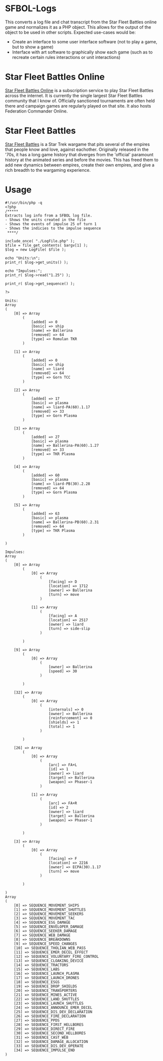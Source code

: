 # SFBOL-Logs
This converts a log file and chat transcript from the Star Fleet Battles online game and normalizes it as a PHP object. This allows for the output of the object to be used in other scripts.
Expected use-cases would be: 
* Create an interface to some user interface software (not to play a game, but to show a game)
* Interface with art software to graphically show each game (such as to recreate certain rules interactions or unit interactions)

# Star Fleet Battles Online
[Star Fleet Battles Online](http://www.sfbonline.com/) is a subscription service to play Star Fleet Battles across the internet. It is currently the single largest Star Fleet Battles community that I know of. Officially sanctioned tournaments are often held there and campaign games are regularly played on that site.
It also hosts Federation Commander Online.

# Star Fleet Battles
[Star Fleet Battles](http:www.starfleetgames.com "Amarillo Design Board website") is a Star Trek wargame that pits several of the empires that people know and love, against eachother. Originally released in the '70s, it has a long game history that diverges from the 'official' paramount history at the animated series and before the movies. This has freed them to add new dynamics between empires, create their own empires, and give a rich breadth to the wargaming experience.

# Usage
```
#!/usr/bin/php -q
<?php
/*****
Extracts log info from a SFBOL log file.
- Shows the units created in the file
- Shows the events of impulse 25 of turn 1
- Shows the indicies to the impulse sequence
 ****/

include_once( "./LogFile.php" );
$file = file_get_contents( $argv[1] );
$log = new LogFile( $file );

echo "Units:\n";
print_r( $log->get_units() );

echo "Impulses:";
print_r( $log->read("1.25") );

print_r( $log->get_sequence() );

?>
```

```
Units:
Array
(
    [0] => Array
        (
            [added] => 0
            [basic] => ship
            [name] => Ballerina
            [removed] => 64
            [type] => Romulan TKR
        )

    [1] => Array
        (
            [added] => 0
            [basic] => ship
            [name] => liard
            [removed] => 64
            [type] => Gorn TCC
        )

    [2] => Array
        (
            [added] => 17
            [basic] => plasma
            [name] => liard-PA(60).1.17
            [removed] => 33
            [type] => Gorn Plasma
        )

    [3] => Array
        (
            [added] => 27
            [basic] => plasma
            [name] => Ballerina-PA(60).1.27
            [removed] => 33
            [type] => TKR Plasma
        )

    [4] => Array
        (
            [added] => 60
            [basic] => plasma
            [name] => liard-PB(30).2.28
            [removed] => 64
            [type] => Gorn Plasma
        )

    [5] => Array
        (
            [added] => 63
            [basic] => plasma
            [name] => Ballerina-PB(60).2.31
            [removed] => 64
            [type] => TKR Plasma
        )

)

Impulses:
Array
(
    [0] => Array
        (
            [0] => Array
                (
                    [facing] => D
                    [location] => 1712
                    [owner] => Ballerina
                    [turn] => move
                )

            [1] => Array
                (
                    [facing] => A
                    [location] => 2517
                    [owner] => liard
                    [turn] => side-slip
                )

        )

    [9] => Array
        (
            [0] => Array
                (
                    [owner] => Ballerina
                    [speed] => 30
                )

        )

    [32] => Array
        (
            [0] => Array
                (
                    [internals] => 0
                    [owner] => Ballerina
                    [reinforcement] => 0
                    [shields] => 1
                    [total] => 1
                )

        )

    [26] => Array
        (
            [0] => Array
                (
                    [arc] => FA+L
                    [id] => 1
                    [owner] => liard
                    [target] => Ballerina
                    [weapon] => Phaser-1
                )

            [1] => Array
                (
                    [arc] => FA+R
                    [id] => 2
                    [owner] => liard
                    [target] => Ballerina
                    [weapon] => Phaser-1
                )

        )

    [3] => Array
        (
            [0] => Array
                (
                    [facing] => F
                    [location] => 2216
                    [owner] => ECPA(30).1.17
                    [turn] => move
                )

        )

)
Array
(
    [0] => SEQUENCE_MOVEMENT_SHIPS
    [1] => SEQUENCE_MOVEMENT_SHUTTLES
    [2] => SEQUENCE_MOVEMENT_SEEKERS
    [3] => SEQUENCE_MOVEMENT_TAC
    [4] => SEQUENCE_ESG_DAMAGE
    [5] => SEQUENCE_ENVELOPER_DAMAGE
    [6] => SEQUENCE_SEEKER_DAMAGE
    [7] => SEQUENCE_WEB_DAMAGE
    [8] => SEQUENCE_BREAKDOWNS
    [9] => SEQUENCE_SPEED_CHANGES
    [10] => SEQUENCE_THOLIAN_WEB_PASS
    [11] => SEQUENCE_EMER_DECEL_EFFECT
    [12] => SEQUENCE_VOLUNTARY_FIRE_CONTROL
    [13] => SEQUENCE_CLOAKING_DEVICE
    [14] => SEQUENCE_TRACTORS
    [15] => SEQUENCE_LABS
    [16] => SEQUENCE_LAUNCH_PLASMA
    [17] => SEQUENCE_LAUNCH_DRONES
    [18] => SEQUENCE_ESGS
    [19] => SEQUENCE_DROP_SHIELDS
    [20] => SEQUENCE_TRANSPORTERS
    [21] => SEQUENCE_MINES_ACTIVE
    [22] => SEQUENCE_LAND_SHUTTLES
    [23] => SEQUENCE_LAUNCH_SHUTTLES
    [24] => SEQUENCE_ANNOUNCE_EMER_DECEL
    [25] => SEQUENCE_DIS_DEV_DECLARATION
    [26] => SEQUENCE_FIRE_DECLARATION
    [27] => SEQUENCE_PPDS
    [28] => SEQUENCE_FIRST_HELLBORES
    [29] => SEQUENCE_DIRECT_FIRE
    [30] => SEQUENCE_SECOND_HELLBORES
    [31] => SEQUENCE_CAST_WEB
    [32] => SEQUENCE_DAMAGE_ALLOCATION
    [33] => SEQUENCE_DIS_DEV_OPERATE
    [34] => SEQUENCE_IMPULSE_END
)
```
